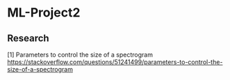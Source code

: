 # ML-Project2

## Research
[1] Parameters to control the size of a spectrogram https://stackoverflow.com/questions/51241499/parameters-to-control-the-size-of-a-spectrogram
